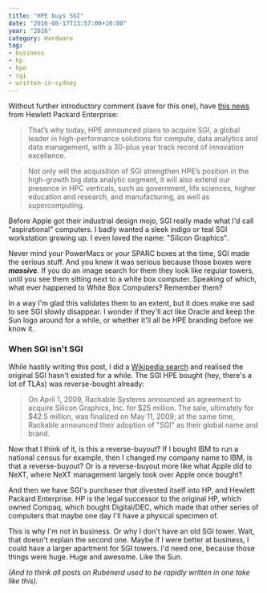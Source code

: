 ```yaml
---
title: "HPE buys SGI"
date: "2016-08-17T13:57:00+10:00"
year: "2016"
category: Hardware
tag:
- business
- hp
- hpe
- sgi
- written-in-sydney
---
```

Without further introductory comment (save for this one), have [this news] from Hewlett Packard Enterprise:

> That’s why today, HPE announced plans to acquire SGI, a global leader in high-performance solutions for compute, data analytics and data management, with a 30-plus year track record of innovation excellence.  

> Not only will the acquisition of SGI strengthen HPE’s position in the high-growth big data analytic segment, it will also extend our presence in HPC verticals, such as government, life sciences, higher education and research, and manufacturing, as well as supercomputing.

Before Apple got their industrial design mojo, SGI really made what I'd call "aspirational" computers. I badly wanted a sleek indigo or teal SGI workstation growing up. I even loved the name: "Silicon Graphics".

Never mind your PowerMacs or your SPARC boxes at the time, SGI made the serious stuff. And you knew it was serious because those boxes were ***massive***. If you do an image search for them they look like regular towers, until you see them sitting next to a white box computer. Speaking of which, what ever happened to White Box Computers? Remember them?

In a way I'm glad this validates them to an extent, but it does make me sad to see SGI slowly disappear. I wonder if they'll act like Oracle and keep the Sun logo around for a while, or whether it'll all be HPE branding before we know it.

### When SGI isn't SGI

While hastily writing this post, I did a [Wikipedia search] and realised the original SGI hasn't existed for a while. The SGI HPE bought (hey, there's a lot of TLAs) was reverse-bought already:

> On April 1, 2009, Rackable Systems announced an agreement to acquire Silicon Graphics, Inc. for $25 million. The sale, ultimately for $42.5 million, was finalized on May 11, 2009; at the same time, Rackable announced their adoption of "SGI" as their global name and brand.

Now that I think of it, is this a reverse-buyout? If I bought IBM to run a national census for example, then I changed my company name to IBM, is that a reverse-buyout? Or is a reverse-buyout more like what Apple did to NeXT, where NeXT management largely took over Apple once bought?

And then we have SGI's purchaser that divested itself into HP, and Hewlett Packard Enterprise. HP is the legal successor to the original HP, which owned Compaq, which bought Digital/DEC, which made that other series of computers that maybe one day I'll have a physical specimen of.

This is why I'm not in business. Or why I don't have an old SGI tower. Wait, that doesn't explain the second one. Maybe if I were better at business, I could have a larger apartment for SGI towers. I'd need one, because those things were huge. Huge and awesome. Like the Sun.

<p style="font-style:italic">(And to think all posts on Rubénerd used to be rapidly written in one take like this).</p>

[this news]: https://www.hpe.com/us/en/newsroom/news-archive/featured-article/2016/08/hpe-acquires-sgi-data-analytics-high-performance-computing.html
[Wikipedia search]: https://en.wikipedia.org/wiki/Silicon_Graphics_International

